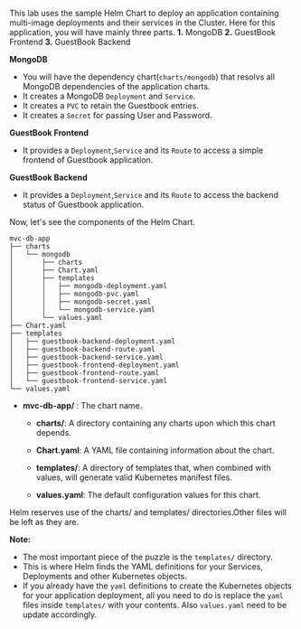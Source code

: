This lab uses the sample Helm Chart to deploy an application containing multi-image deployments and their services in the Cluster.
Here for this application, you will have mainly three parts.
**1.** MongoDB
**2.** GuestBook Frontend
**3.** GuestBook Backend

**MongoDB**
* You will have the dependency chart(`charts/mongodb`) that resolvs all MongoDB dependencies of the application charts.
* It creates a MongoDB `Deployment` and `Service`.
* It creates a `PVC` to retain the Guestbook entries.
* It creates a `Secret` for passing User and Password.

**GuestBook Frontend**
* It provides a `Deployment`,`Service` and its `Route` to access a simple frontend of Guestbook application.

**GuestBook Backend**
* It provides a `Deployment`,`Service` and its `Route` to access the backend status of Guestbook application.


Now, let's see the components of the Helm Chart.
```
mvc-db-app
├── charts
│   └── mongodb
│       ├── charts
│       ├── Chart.yaml
│       ├── templates
│       │   ├── mongodb-deployment.yaml
│       │   ├── mongodb-pvc.yaml
│       │   ├── mongodb-secret.yaml
│       │   └── mongodb-service.yaml
│       └── values.yaml
├── Chart.yaml
├── templates
│   ├── guestbook-backend-deployment.yaml
│   ├── guestbook-backend-route.yaml
│   ├── guestbook-backend-service.yaml
│   ├── guestbook-frontend-deployment.yaml
│   ├── guestbook-frontend-route.yaml
│   └── guestbook-frontend-service.yaml
└── values.yaml
```
* <strong>mvc-db-app/</strong> : The chart name.
  
  * <strong>charts/</strong>: A directory containing any charts upon which this chart depends.
  
  * <strong>Chart.yaml</strong>: A YAML file containing information about the chart.

  * <strong>templates/</strong>: A directory of templates that, when combined with values, will generate valid Kubernetes manifest files.  

  * <strong>values.yaml</strong>: The default configuration values for this chart.
  
Helm reserves use of the charts/ and templates/ directories.Other files will be left as they are.

**Note:**
* The most important piece of the puzzle is the ```templates/``` directory. 
* This is where Helm finds the YAML definitions for your Services, Deployments and other Kubernetes objects. 
* If you already have the ```yaml``` definitions to create the Kubernetes objects for your application deployment, all you need to do is replace the ```yaml``` files inside ```templates/``` with your contents. Also ```values.yaml``` need to be update accordingly.
